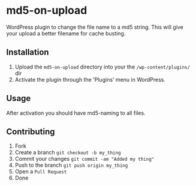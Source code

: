 md5-on-upload
=============

WordPress plugin to change the file name to a md5 string. This will give your upload a better filename for cache busting.


Installation
-----------

1. Upload the `md5-on-upload` directory into your the `/wp-content/plugins/` dir
2. Activate the plugin through the 'Plugins' menu in WordPress.


Usage
-----

After activation you should have md5-naming to all files.


Contributing
------------

1. Fork
2. Create a branch `git checkout -b my_thing`
3. Commit your changes `git commit -am "Added my thing"`
4. Push to the branch `git push origin my_thing`
5. Open a `Pull Request`
6. Done